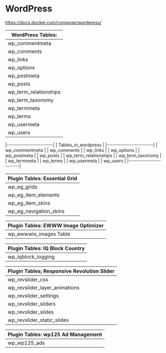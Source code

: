 # WordPress



https://docs.docker.com/compose/wordpress/


| WordPress Tables:             |
|-------------------------------|
| wp_commentmeta                |
| wp_comments                   |
| wp_links                      |
| wp_options                    |
| wp_postmeta                   |
| wp_posts                      |
| wp_term_relationships         |
| wp_term_taxonomy              |
| wp_termmeta                   |
| wp_terms                      |
| wp_usermeta                   |
| wp_users                      |

|-----------------------|
| Tables_in_wordpress   |
|-----------------------|
| wp_commentmeta        |
| wp_comments           |
| wp_links              |
| wp_options            |
| wp_postmeta           |
| wp_posts              |
| wp_term_relationships |
| wp_term_taxonomy      |
| wp_termmeta           |
| wp_terms              |
| wp_usermeta           |
| wp_users              |
|-----------------------|

| Plugin Tables: Essential Grid |
|-------------------------------|
| wp_eg_grids                   |
| wp_eg_item_elements           |
| wp_eg_item_skins              |
| wp_eg_navigation_skins        |

| Plugin Tables: EWWW Image Optimizer | 
|-------------------------------------|
| wp_ewwwio_images Table              |

| Plugin Tables: IQ Block Country     | 
|-------------------------------------|
| wp_iqblock_logging                  |

| Plugin Tables; Responsive Revolution Slider |
|---------------------------------------------|
| wp_revslider_css                            |
| wp_revslider_layer_animations               |
| wp_revslider_settings                       |
| wp_revslider_sliders                        |
| wp_revslider_slides                         |
| wp_revslider_static_slides                  |

| Plugin Tables: wp125 Ad Management          |
|---------------------------------------------|
| wp_wp125_ads                                |



